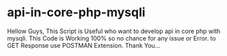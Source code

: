 # api-in-core-php-mysqli
Hellow Guys, This Script is Useful who want to develop api in core php with mysqli. This Code is Working 100% so no chance for any issue or Error. to GET Response use POSTMAN Extension. Thank You...
